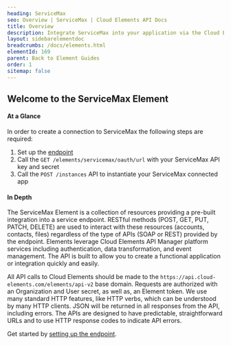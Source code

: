 ```yaml
---
heading: ServiceMax
seo: Overview | ServiceMax | Cloud Elements API Docs
title: Overview
description: Integrate ServiceMax into your application via the Cloud Elements APIs.
layout: sidebarelementdoc
breadcrumbs: /docs/elements.html
elementId: 169
parent: Back to Element Guides
order: 1
sitemap: false
---
```


## Welcome to the ServiceMax Element


#### At a Glance

In order to create a connection to ServiceMax the following steps are required:

1. Set up the [endpoint](servicemax-endpoint-setup.html)
2. Call the `GET /elements/servicemax/oauth/url` with your ServiceMax API key and secret
3. Call the `POST /instances` API to instantiate your ServiceMax connected app

#### In Depth

The ServiceMax Element is a collection of resources providing a pre-built integration into a service endpoint. RESTful methods (POST, GET, PUT, PATCH, DELETE) are used to interact with these resources (accounts, contacts, files) regardless of the type of APIs (SOAP or REST) provided by the endpoint. Elements leverage Cloud Elements API Manager platform services including authentication, data transformation, and event management.  The API is built to allow you to create a functional application or integration quickly and easily.

All API calls to Cloud Elements should be made to the `https://api.cloud-elements.com/elements/api-v2` base domain. Requests are authorized with an Organization and User secret, as well as, an Element token.  We use many standard HTTP features, like HTTP verbs, which can be understood by many HTTP clients. JSON will be returned in all responses from the API, including errors. The APIs are designed to have predictable, straightforward URLs and to use HTTP response codes to indicate API errors.

Get started by [setting up the endpoint](servicemax-endpoint-setup.html).
